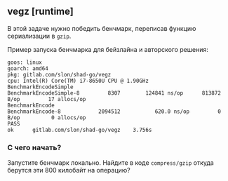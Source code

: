 ## vegz [runtime]

В этой задаче нужно победить бенчмарк, переписав функцию сериализации в `gzip`.

Пример запуска бенчмарка для бейзлайна и авторского решения:
```
goos: linux
goarch: amd64
pkg: gitlab.com/slon/shad-go/vegz
cpu: Intel(R) Core(TM) i7-8650U CPU @ 1.90GHz
BenchmarkEncodeSimple
BenchmarkEncodeSimple-8   	    8307	    124841 ns/op	  813872 B/op	      17 allocs/op
BenchmarkEncode
BenchmarkEncode-8         	 2094512	       620.0 ns/op	       0 B/op	       0 allocs/op
PASS
ok  	gitlab.com/slon/shad-go/vegz	3.756s
```

### С чего начать?

Запустите бенчмарк локально. Найдите в коде `compress/gzip` откуда берутся эти 800 килобайт на операцию?
